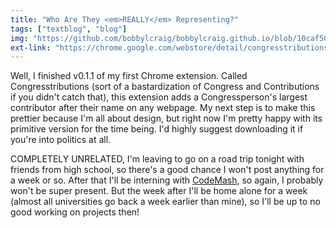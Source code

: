 ```yaml
---
title: "Who Are They <em>REALLY</em> Representing?"
tags: ["textblog", "blog"]
img: "https://github.com/bobbylcraig/bobbylcraig.github.io/blob/10caf5019e8c0a70f58e23518d8cc9122a339a2a/blog/images/CongresstributionsPic.png?raw=true"
ext-link: "https://chrome.google.com/webstore/detail/congresstributions/pilhmclmlbcgdanljcmiolfcbeogejpd"
---
```


<p>Well, I finished v0.1.1 of my first Chrome extension. Called Congresstributions (sort of a bastardization of Congress and Contributions if you didn't catch that), this extension adds a Congressperson's largest contributor after their name on any webpage. My next step is to make this prettier because I'm all about design, but right now I'm pretty happy with its primitive version for the time being. I'd highly suggest downloading it if you're into politics at all.</p>
<p>COMPLETELY UNRELATED, I'm leaving to go on a road trip tonight with friends from high school, so there's a good chance I won't post anything for a week or so. After that I'll be interning with <a href="http://codemash.org">CodeMash</a>, so again, I probably won't be super present. But the week after I'll be home alone for a week (almost all universities go back a week earlier than mine), so I'll be up to no good working on projects then!</p>
